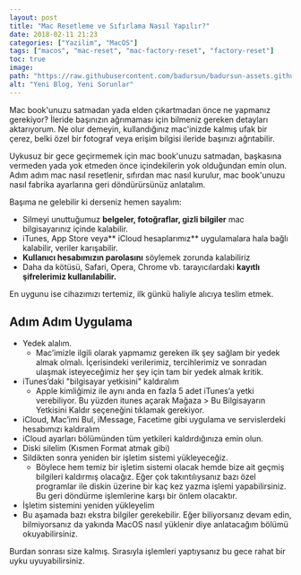 ```yaml
---
layout: post
title: "Mac Resetleme ve Sıfırlama Nasıl Yapılır?"
date: 2018-02-11 21:23
categories: ["Yazilim", "MacOS"]
tags: ["macos", "mac-reset", "mac-factory-reset", "factory-reset"]
toc: true
image:
path: "https://raw.githubusercontent.com/badursun/badursun-assets.github.io/refs/heads/main/img/macbook-factory-reset-66eea9d6e7254.webp"
alt: "Yeni Blog, Yeni Sorunlar"
---
```


Mac book'unuzu satmadan yada elden çıkartmadan önce ne yapmanız gerekiyor? İleride başınızın ağrımaması için bilmeniz gereken detayları aktarıyorum. Ne olur demeyin, kullandığınız mac'inizde kalmış ufak bir çerez, belki özel bir fotograf veya erişim bilgisi ileride başınızı ağrıtabilir. 

Uykusuz bir gece geçirmemek için mac book'unuzu satmadan, başkasına vermeden yada yok etmeden önce içindekilerin yok olduğundan emin olun. Adım adım mac nasıl resetlenir, sıfırdan mac nasıl kurulur, mac book'unuzu nasıl fabrika ayarlarına geri döndürürsünüz anlatalım.

Başıma ne gelebilir ki derseniz hemen sayalım:

- Silmeyi unuttuğumuz **belgeler, fotoğraflar, gizli bilgiler** mac bilgisayarınız içinde kalabilir.
- iTunes, App Store veya** iCloud hesaplarımız** uygulamalara hala bağlı kalabilir, veriler karışabilir.
- **Kullanıcı hesabımızın parolasını** söylemek zorunda kalabiliriz
- Daha da kötüsü, Safari, Opera, Chrome vb. tarayıcılardaki **kayıtlı şifrelerimiz kullanılabilir.**

En uygunu ise cihazımızı tertemiz, ilk günkü haliyle alıcıya teslim etmek.

## Adım Adım Uygulama
- Yedek alalım.
	- Mac’imizle ilgili olarak yapmamız gereken ilk şey sağlam bir yedek almak olmalı. İçerisindeki verilerimiz, tercihlerimiz ve sonradan ulaşmak isteyeceğimiz her şey için tam bir yedek almak kritik.
- iTunes’daki "bilgisayar yetkisini" kaldıralım
	- Apple kimliğimiz ile aynı anda en fazla 5 adet iTunes’a yetki verebiliyor. Bu yüzden itunes açarak Mağaza > Bu Bilgisayarın Yetkisini Kaldır seçeneğini tıklamak gerekiyor.
- iCloud, Mac’imi Bul, iMessage, Facetime gibi uygulama ve servislerdeki hesabımızı kaldıralım
- iCloud ayarları bölümünden tüm yetkileri kaldırdığınıza emin olun.
- Diski silelim (Kısmen Format atmak gibi)
- Sildikten sonra yeniden bir işletim sistemi yükleyeceğiz. 
	- Böylece hem temiz bir işletim sistemi olacak hemde bize ait geçmiş bilgileri kaldırmış olacağız. Eğer çok takıntılıysanız bazı özel programlar ile diskin üzerine bir kaç kez yazma işlemi yapabilirsiniz. Bu geri döndürme işlemlerine karşı bir önlem olacaktır.
- İşletim sistemini yeniden yükleyelim
- Bu aşamada bazı ekstra bilgiler gerekebilir. Eğer biliyorsanız devam edin, bilmiyorsanız da yakında MacOS nasıl yüklenir diye anlatacağım bölümü okuyabilirsiniz.

Burdan sonrası size kalmış. Sırasıyla işlemleri yaptıysanız bu gece rahat bir uyku uyuyabilirsiniz.
